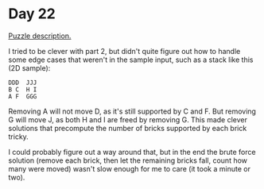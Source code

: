 # Day 22

[Puzzle description.](https://adventofcode.com/2023/day/22)

I tried to be clever with part 2, but didn't quite figure out how to handle some edge cases that
weren't in the sample input, such as a stack like this (2D sample):

```text
DDD  JJJ
B C  H I
A F  GGG
```

Removing A will not move D, as it's still supported by C and F. But removing G will move J, as both
H and I are freed by removing G. This made clever solutions that precompute the number of bricks
supported by each brick tricky.

I could probably figure out a way around that, but in the end the brute force solution (remove each
brick, then let the remaining bricks fall, count how many were moved) wasn't slow enough for me to
care (it took a minute or two).
